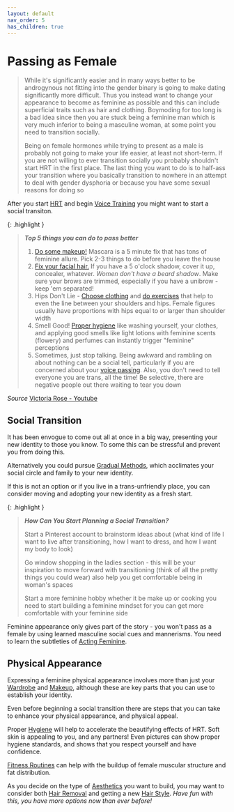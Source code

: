 ```yaml
---
layout: default
nav_order: 5
has_children: true
---
```


# Passing as Female

> While it's significantly easier and in many ways better to be androgynous not fitting into the gender 
binary is going to make dating significantly more difficult. Thus you instead want to change your 
appearance to become as feminine as possible and this can include superficial traits such as hair and 
clothing. Boymoding for too long is a bad idea since then you are stuck being a feminine man which is 
very much inferior to being a masculine woman, at some point you need to transition socially. 
>
> Being on female hormones while trying to present as a male is probably not going to make your life 
easier, at least not short-term. If you are not willing to ever transition socially you probably shouldn't 
start HRT in the first place. The last thing you want to do is to half-ass your transition where you 
basically transition to nowhere in an attempt to deal with gender dysphoria or because you have some 
sexual reasons for doing so

After you start [HRT](../medical/HRT) and begin [Voice Training](../VOICE) you might want to start a social transiton.

{: .highlight }
> ***Top 5 things you can do to pass better***
> 
> 1. [Do some makeup!](physical/MAKEUP) Mascara is a 5 minute fix that has tons of feminine allure. Pick 2-3 things to do before you leave the house
> 2. [Fix your facial hair.](physical/HAIR_REMOVAL) If you have a 5 o'clock shadow, cover it up, concealer, whatever. *Women don't have a beard shadow*. Make sure your brows are trimmed, especially if you have a unibrow - keep 'em separated!
> 3. Hips Don't Lie - [Choose clothing](physical/WARDROBE) and [do exercises](physical/FITNESS) that help to even the line between your shoulders and hips. Female figures usually have proportions with hips equal to or larger than shoulder width
> 4. Smell Good! [Proper hygiene](physical/HYGIENE) like washing yourself, your clothes, and applying good smells like light lotions with feminine scents (flowery) and perfumes can instantly trigger "feminine" perceptions
> 5. Sometimes, just stop talking. Being awkward and rambling on about nothing can be a social tell, particularly if you are concerned about your [voice passing](../VOICE). Also, you don't need to tell everyone you are trans, all the time! Be selective, there are negative people out there waiting to tear you down
> 
*Source* [Victoria Rose - Youtube](https://youtu.be/68vY9nz8w-g)

## Social Transition

It has been envogue to come out all at once in a big way, presenting your new identity to those you know. To some this can be stressful and prevent you from doing this.

Alternatively you could pursue [Gradual Methods](social/GRADUAL), which acclimates your social circle and family to your new identity.

If this is not an option or if you live in a trans-unfriendly place, you can consider moving and adopting your new identity as a fresh start.

{: .highlight }
> ***How Can You Start Planning a Social Transition?*** 
>
> Start a Pinterest account to brainstorm ideas about (what kind of life I want to live after transitioning, how I want to dress, and how I want my body to look)
>
> Go window shopping in the ladies section - this will be your inspiration to move forward with transitioning (think of all the pretty things you could wear) also help you get comfortable being in woman's spaces
>
> Start a more feminine hobby whether it be make up or cooking you need to start building a feminine mindset for you can get more comfortable with your feminine side

Feminine appearance only gives part of the story - you won't pass as a female by using learned masculine social cues and mannerisms. You need to learn the subtleties of [Acting Feminine](social/MANNERISMS).

## Physical Appearance

Expressing a feminine physical appearance involves more than just your [Wardrobe](physical/WARDROBE) and [Makeup](physical/MAKEUP), although these are key parts that you can use to establish your identity.

Even before beginning a social transition there are steps that you can take to enhance your physical appearance, and physical appeal.

Proper [Hygiene](physical/HYGIENE) will help to accelerate the beautifying effects of HRT. Soft skin is appealing to you, and any partners! Even pictures can show proper hygiene standards, and shows that you respect yourself and have confidence.

[Fitness Routines](physical/FITNESS) can help with the buildup of female muscular structure and fat distribution. 

As you decide on the type of [Aesthetics](physical/AESTHETICS) you want to build, you may want to consider both [Hair Removal](physical/HAIR_REMOVAL) and getting a new [Hair Style](physical/HAIR_STYLING). *Have fun with this, you have more options now than ever before!*